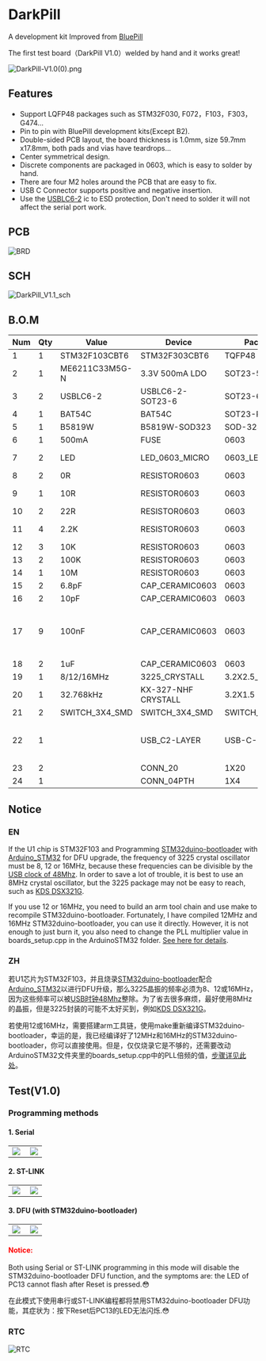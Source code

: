 # DarkPill

A development kit Improved from [BluePill](https://stm32-base.org/boards/STM32F103C8T6-Blue-Pill)

The first test board（DarkPill V1.0）welded by hand and it works great!

![DarkPill-V1.0(0).png](image/DarkPill-V1.0(0).png)

## Features

- Support LQFP48 packages such as STM32F030, F072，F103，F303，G474...
- Pin to pin with BluePill development kits(Except B2).
- Double-sided PCB layout, the board thickness is 1.0mm, size 59.7mm x17.8mm, both pads and vias have teardrops...
- Center symmetrical design.
- Discrete components are packaged in 0603, which is easy to solder by hand.
- There are four M2 holes around the PCB that are easy to fix.
- USB C Connector  supports positive and negative insertion.
- Use the [USBLC6-2](https://www.st.com/en/protection-devices/usblc6-2.html) ic to ESD protection, Don't need to solder it  will not affect the serial port work.

## PCB

![BRD](image/BRD.png)

## SCH

![DarkPill_V1.1_sch](image/DarkPill_V1.1_sch.png)

## B.O.M

| Num  | Qty  | Value          | Device                   | Package        | Parts                                                        |
| ---- | ---- | -------------- | ------------------------ | -------------- | ------------------------------------------------------------ |
| 1    | 1    | STM32F103CBT6  | STM32F303CBT6            | TQFP48         | U1                                                           |
| 2    | 1    | ME6211C33M5G-N | 3.3V 500mA LDO           | SOT23-5        | U2                                                           |
| 3    | 2    | USBLC6-2       | USBLC6-2-SOT23-6         | SOT23-6        | VD1, VD2                                                     |
| 4    | 1    | BAT54C         | BAT54C                   | SOT23-R        | VD3                                                          |
| 5    | 1    | B5819W         | B5819W-SOD323            | SOD-323        | D1                                                           |
| 6    | 1    | 500mA          | FUSE                     | 0603           | F1                                                           |
| 7    | 2    | LED            | LED_0603_MICRO           | 0603_LED       | LED1, LED2                                 LED               |
| 8    | 2    | 0R             | RESISTOR0603             | 0603           | R3, R14                                                      |
| 9    | 1    | 10R            | RESISTOR0603             | 0603           | R13                                        Resistors         |
| 10   | 2    | 22R            | RESISTOR0603             | 0603           | R5, R6                                                       |
| 11   | 4    | 2.2K           | RESISTOR0603             | 0603           | R4, R7, R11, R12                                             |
| 12   | 3    | 10K            | RESISTOR0603             | 0603           | R1, R2, R9                                                   |
| 13   | 2    | 100K           | RESISTOR0603             | 0603           | R8, R15                                                      |
| 14   | 1    | 10M            | RESISTOR0603             | 0603           | R10                                                          |
| 15   | 2    | 6.8pF          | CAP_CERAMIC0603          | 0603           | C6, C7                                                       |
| 16   | 2    | 10pF           | CAP_CERAMIC0603          | 0603           | C8, C9                                                       |
| 17   | 9    | 100nF          | CAP_CERAMIC0603          | 0603           | C1, C2, C3, C10, C11, C12,   C13, C14, C15                   |
| 18   | 2    | 1uF            | CAP_CERAMIC0603          | 0603           | C4, C5                                                       |
| 19   | 1    | 8/12/16MHz     | 3225_CRYSTALL            | 3.2X2.5_KX-7   | ZO1                                                          |
| 20   | 1    | 32.768kHz      | KX-327-NHF      CRYSTALL | 3.2X1.5        | ZO2                                                          |
| 21   | 2    | SWITCH_3X4_SMD | SWITCH_3X4_SMD           | SWITCH_3X4_SMD | S1, S2                                                       |
| 22   | 1    |                | USB_C2-LAYER             | USB-C-16P      | J1                                       USB   Type C 16Pin Connector |
| 23   | 2    |                | CONN_20                  | 1X20           | J2, J3                                                       |
| 24   | 1    |                | CONN_04PTH               | 1X4            | J4                                                           |

## Notice

### EN

If the U1 chip is STM32F103 and Programming [STM32duino-bootloader](https://github.com/rogerclarkmelbourne/STM32duino-bootloader) with [Arduino_STM32](https://github.com/rogerclarkmelbourne/Arduino_STM32) for DFU upgrade, the frequency of 3225 crystal oscillator must be 8, 12 or 16MHz, because these frequencies can be divisible by the [USB clock of 48Mhz](https://www.sigidwiki.com/wiki/High_Speed_USB_Noise). In order to save a lot of trouble, it is best to use an 8MHz crystal oscillator, but the 3225 package may not be easy to reach, such as [KDS DSX321G](http://ftp.kds.info/products/DSX321G_en.pdf).

If you use 12 or 16MHz, you need to build an arm tool chain and use make to recompile STM32duino-bootloader. Fortunately, I have compiled 12MHz and 16MHz STM32duino-bootloader, you can use it directly. However, it is not enough to just burn it, you also need to change the PLL multiplier value in boards_setup.cpp in the ArduinoSTM32 folder. [See here for details](https://oldgerman.github.io/201e530f/).

### ZH

若U1芯片为STM32F103，并且烧录[STM32duino-bootloader](https://github.com/rogerclarkmelbourne/STM32duino-bootloader)配合[Arduino_STM32](https://github.com/rogerclarkmelbourne/Arduino_STM32)以进行DFU升级，那么3225晶振的频率必须为8、12或16MHz，因为这些频率可以被[USB时钟48Mhz](https://www.cnblogs.com/cherishui/p/4204280.html)整除。为了省去很多麻烦，最好使用8MHz的晶振，但是3225封装的可能不太好买到，例如[KDS DSX321G](http://ftp.kds.info/products/DSX321G_en.pdf)。

若使用12或16MHz，需要搭建arm工具链，使用make重新编译STM32duino-bootloader，幸运的是，我已经编译好了12MHz和16MHz的STM32duino-bootloader，你可以直接使用。但是，仅仅烧录它是不够的，还需要改动ArduinoSTM32文件夹里的boards_setup.cpp中的PLL倍频的值，[步骤详见此处](https://oldgerman.github.io/201e530f/)。

## Test(V1.0)

### Programming methods

#### 1. Serial

<table>
    <td width = 53%><image src = "image/Programming-Serial.png"></td>
    <td><image src = "image/Programming-Serial(2).png"></td>
</table>

#### 2. ST-LINK

<table>
    <td width = 53%><image src = "image/Programming-SWD.png"></td>
    <td><image src = "image/Programming-SWD(2).png"></td>
</table>

#### 3. DFU (with STM32duino-bootloader)

<table>
    <td width = 53%><image src = "image/Programming-DFU.png"></td>
    <td><image src = "image/Programming-DFU(2).png"></td>
</table>

#### <span style="color:#FF0000;">Notice:</span>

Both using Serial or ST-LINK programming in this mode will disable the STM32duino-bootloader DFU function, and the symptoms are: the LED of PC13 cannot flash after Reset is pressed.:flushed:

在此模式下使用串行或ST-LINK编程都将禁用STM32duino-bootloader DFU功能，其症状为：按下Reset后PC13的LED无法闪烁.:flushed:

### RTC

![RTC](image/RTC.png)

